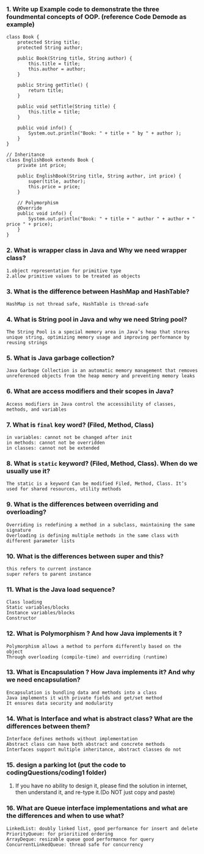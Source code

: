 ### 1. Write up Example code to demonstrate the three foundmental concepts of OOP. (reference Code Demode as example)

```
class Book {
    protected String title;
    protected String author;

    public Book(String title, String author) {
        this.title = title;
        this.author = author;
    }

    public String getTitle() {
        return title;
    }

    public void setTitle(String title) {
        this.title = title;
    }

    public void info() {
        System.out.println("Book: " + title + " by " + author );
    }
}

// Inheritance
class EnglishBook extends Book {
    private int price; 
    
    public EnglishBook(String title, String author, int price) {
        super(title, author); 
        this.price = price;
    }

    // Polymorphism
    @Override
    public void info() {
        System.out.println("Book: " + title + " author " + author + " price " + price);
    }
}
```


### 2. What is wrapper class in Java and Why we need wrapper class?
```
1.object representation for primitive type
2.allow primitive values to be treated as objects
```

### 3. What is the difference between HashMap and HashTable?
```
HashMap is not thread safe,	HashTable is thread-safe
```

### 4. What is String pool in Java and why we need String pool?
```
The String Pool is a special memory area in Java’s heap that stores unique string, optimizing memory usage and improving performance by reusing strings
```

### 5. What is Java garbage collection?
```
Java Garbage Collection is an automatic memory management that removes unreferenced objects from the heap memory and preventing memory leaks
```

### 6. What are access modifiers and their scopes in Java?
```
Access modifiers in Java control the accessibility of classes, methods, and variables
```

### 7. What is `final` key word? (Filed, Method, Class)
```
in variables: cannot not be changed after init
in methods: cannot not be overridden
in classes: cannot not be extended
```

### 8. What is `static` keyword? (Filed, Method, Class). When do we usually use it?
```
The static is a keyword Can be modified Filed, Method, Class. It’s used for shared resources, utility methods
```

### 9. What is the differences between overriding and overloading?
```
Overriding is redefining a method in a subclass, maintaining the same signature
Overloading is defining multiple methods in the same class with different parameter lists
```

### 10. What is the differences between super and this?
```
this refers to current instance
super refers to parent instance
```

### 11. What is the Java load sequence?
```
Class loading
Static variables/blocks
Instance variables/blocks
Constructor
```

### 12. What is Polymorphism ? And how Java implements it ?
```
Polymorphism allows a method to perform differently based on the object
Through overloading (compile-time) and overriding (runtime)
```

### 13. What is Encapsulation ? How Java implements it? And why we need encapsulation?
```
Encapsulation is bundling data and methods into a class
Java implements it with private fields and get/set method
It ensures data security and modularity
```

### 14. What is Interface and what is abstract class? What are the differences between them?
```
Interface defines methods without implementation
Abstract class can have both abstract and concrete methods
Interfaces support multiple inheritance, abstract classes do not
```

### 15. design a parking lot (put the code to codingQuestions/coding1 folder)
1. If you have no ability to design it, please find the solution in internet, then understand it, and re-type it.(Do NOT just copy and paste)

### 16. What are Queue interface implementations and what are the differences and when to use what?
```
LinkedList: doubly linked list, good performance for insert and delete
PriorityQueue: for prioritized ordering
ArrayDeque: resizable queue good performance for query
ConcurrentLinkedQueue: thread safe for concurrency
```
